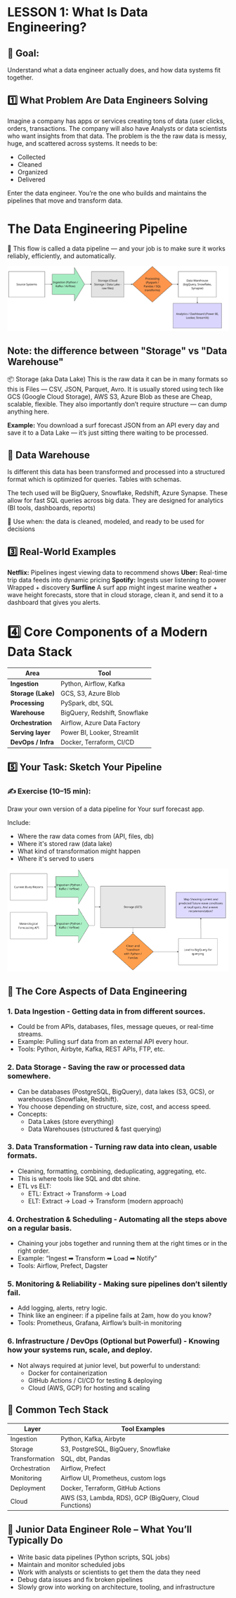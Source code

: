 # LESSON 1: What Is Data Engineering?
## 🧠 Goal:
Understand what a data engineer actually does, and how data systems fit together.

## 1️⃣ What Problem Are Data Engineers Solving
Imagine a company has apps or services creating tons of data (user clicks, orders, transactions. The company will also have Analysts or data scientists who want insights from that data.
The problem is the the raw data is messy, huge, and scattered across systems. It needs to be:
- Collected
- Cleaned
- Organized
- Delivered

Enter the data engineer. You’re the one who builds and maintains the pipelines that move and transform data.

# The Data Engineering Pipeline

🔄 This flow is called a data pipeline — and your job is to make sure it works reliably, efficiently, and automatically.

![DataFlowDiagram](/images/DataFlowDiagram.png)

## Note: the difference between "Storage" vs "Data Warehouse"
📦 Storage (aka Data Lake)
This is the raw data it can be in many formats so this is Files — CSV, JSON, Parquet, Avro.
It is usually stored using tech like GCS (Google Cloud Storage), AWS S3, Azure Blob as these are Cheap, scalable, flexible. They also importantly don’t require structure — can dump anything here.

**Example:** You download a surf forecast JSON from an API every day and save it to a Data Lake — it’s just sitting there waiting to be processed.

## 🏢 Data Warehouse

Is different this data has been transformed and processed into a structured format which is optimized for queries. Tables with schemas.

The tech used will be BigQuery, Snowflake, Redshift, Azure Synapse. These allow for fast SQL queries across big data. They are designed for analytics (BI tools, dashboards, reports)

🧠 Use when: the data is cleaned, modeled, and ready to be used for decisions

## 3️⃣ Real-World Examples

**Netflix:** Pipelines ingest viewing data to recommend shows
**Uber:** Real-time trip data feeds into dynamic pricing
**Spotify:** Ingests user listening to power Wrapped + discovery
**Surfline** A surf app might ingest marine weather + wave height forecasts, store that in cloud storage, clean it, and send it to a dashboard that gives you alerts.

# 4️⃣ Core Components of a Modern Data Stack

| Area               | Tool                                |
|--------------------|-------------------------------------|
| **Ingestion**       | Python, Airflow, Kafka              |
| **Storage (Lake)**  | GCS, S3, Azure Blob                 |
| **Processing**      | PySpark, dbt, SQL                   |
| **Warehouse**       | BigQuery, Redshift, Snowflake       |
| **Orchestration**   | Airflow, Azure Data Factory         |
| **Serving layer**   | Power BI, Looker, Streamlit         |
| **DevOps / Infra**  | Docker, Terraform, CI/CD            |

## 5️⃣ Your Task: Sketch Your Pipeline

### ✍️ Exercise (10–15 min):
Draw your own version of a data pipeline for Your surf forecast app.

Include:
- Where the raw data comes from (API, files, db)
- Where it's stored raw (data lake)
- What kind of transformation might happen
- Where it's served to users

![SurfPipelineSketch](/images/SurfPipeline1.png)

## 🧱 The Core Aspects of Data Engineering

### 1. Data Ingestion - Getting data in from different sources.
- Could be from APIs, databases, files, message queues, or real-time streams.
- Example: Pulling surf data from an external API every hour.
- Tools: Python, Airbyte, Kafka, REST APIs, FTP, etc.

### 2. Data Storage - Saving the raw or processed data somewhere.
- Can be databases (PostgreSQL, BigQuery), data lakes (S3, GCS), or warehouses (Snowflake, Redshift).
- You choose depending on structure, size, cost, and access speed.
- Concepts:
  - Data Lakes (store everything)
  - Data Warehouses (structured & fast querying)

### 3. Data Transformation - Turning raw data into clean, usable formats.
- Cleaning, formatting, combining, deduplicating, aggregating, etc.
- This is where tools like SQL and dbt shine.
- ETL vs ELT:
  - ETL: Extract → Transform → Load
  - ELT: Extract → Load → Transform (modern approach)

### 4. Orchestration & Scheduling - Automating all the steps above on a regular basis.
- Chaining your jobs together and running them at the right times or in the right order.
- Example: “Ingest ➡ Transform ➡ Load ➡ Notify”
- Tools: Airflow, Prefect, Dagster

### 5. Monitoring & Reliability - Making sure pipelines don’t silently fail.
- Add logging, alerts, retry logic.
- Think like an engineer: if a pipeline fails at 2am, how do you know?
- Tools: Prometheus, Grafana, Airflow’s built-in monitoring

### 6. Infrastructure / DevOps (Optional but Powerful) - Knowing how your systems run, scale, and deploy.
- Not always required at junior level, but powerful to understand:
  - Docker for containerization
  - GitHub Actions / CI/CD for testing & deploying
  - Cloud (AWS, GCP) for hosting and scaling

## 🧰 Common Tech Stack
| Layer          | Tool Examples                                           |
|----------------|---------------------------------------------------------|
| Ingestion      | Python, Kafka, Airbyte                                  |
| Storage        | S3, PostgreSQL, BigQuery, Snowflake                     |
| Transformation | SQL, dbt, Pandas                                        |
| Orchestration  | Airflow, Prefect                                        |
| Monitoring     | Airflow UI, Prometheus, custom logs                     |
| Deployment     | Docker, Terraform, GitHub Actions                       |
| Cloud          | AWS (S3, Lambda, RDS), GCP (BigQuery, Cloud Functions)  |


## 👶 Junior Data Engineer Role – What You’ll Typically Do
- Write basic data pipelines (Python scripts, SQL jobs)
- Maintain and monitor scheduled jobs
- Work with analysts or scientists to get them the data they need
- Debug data issues and fix broken pipelines
- Slowly grow into working on architecture, tooling, and infrastructure